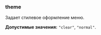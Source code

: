 ### theme

Задает стилевое оформление меню.

<!-- props:start -->
**Допустимые значения:** `"clear"`, `"normal"`.
<!-- props:end -->
